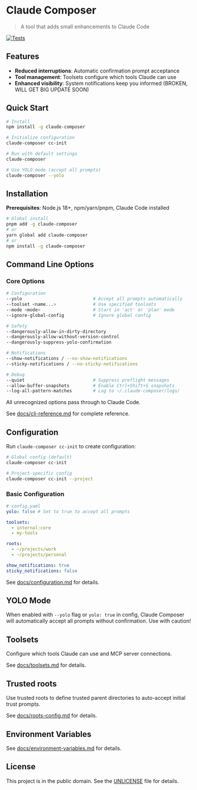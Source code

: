 # Claude Composer

> A tool that adds small enhancements to Claude Code

[![Tests](https://github.com/possibilities/claude-composer/actions/workflows/test.yml/badge.svg)](https://github.com/possibilities/claude-composer/actions/workflows/test.yml)

## Features

- **Reduced interruptions**: Automatic confirmation prompt acceptance
- **Tool management**: Toolsets configure which tools Claude can use
- **Enhanced visibility**: System notifications keep you informed (BROKEN, WILL GET BIG UPDATE SOON)

## Quick Start

```bash
# Install
npm install -g claude-composer

# Initialize configuration
claude-composer cc-init

# Run with default settings
claude-composer

# Use YOLO mode (accept all prompts)
claude-composer --yolo
```

## Installation

**Prerequisites**: Node.js 18+, npm/yarn/pnpm, Claude Code installed

```bash
# Global install
pnpm add -g claude-composer
# or
yarn global add claude-composer
# or
npm install -g claude-composer
```

## Command Line Options

### Core Options

```bash
# Configuration
--yolo                           # Accept all prompts automatically
--toolset <name...>              # Use specified toolsets
--mode <mode>                    # Start in 'act' or 'plan' mode
--ignore-global-config           # Ignore global config

# Safety
--dangerously-allow-in-dirty-directory
--dangerously-allow-without-version-control
--dangerously-suppress-yolo-confirmation

# Notifications
--show-notifications / --no-show-notifications
--sticky-notifications / --no-sticky-notifications

# Debug
--quiet                          # Suppress preflight messages
--allow-buffer-snapshots         # Enable Ctrl+Shift+S snapshots
--log-all-pattern-matches        # Log to ~/.claude-composer/logs/
```

All unrecognized options pass through to Claude Code.

See [docs/cli-reference.md](docs/cli-reference.md) for complete reference.

## Configuration

Run `claude-composer cc-init` to create configuration:

```bash
# Global config (default)
claude-composer cc-init

# Project-specific config
claude-composer cc-init --project
```

### Basic Configuration

```yaml
# config.yaml
yolo: false # Set to true to accept all prompts

toolsets:
  - internal:core
  - my-tools

roots:
  - ~/projects/work
  - ~/projects/personal

show_notifications: true
sticky_notifications: false
```

See [docs/configuration.md](docs/configuration.md) for details.

## YOLO Mode

When enabled with `--yolo` flag or `yolo: true` in config, Claude Composer will automatically accept all prompts without confirmation. Use with caution!

## Toolsets

Configure which tools Claude can use and MCP server connections.

See [docs/toolsets.md](docs/toolsets.md) for details.

## Trusted roots

Use trusted roots to define trusted parent directories to auto-accept initial trust prompts.

See [docs/roots-config.md](docs/roots-config.md) for details.

## Environment Variables

See [docs/environment-variables.md](docs/environment-variables.md) for details.

## License

This project is in the public domain. See the [UNLICENSE](UNLICENSE) file for details.
